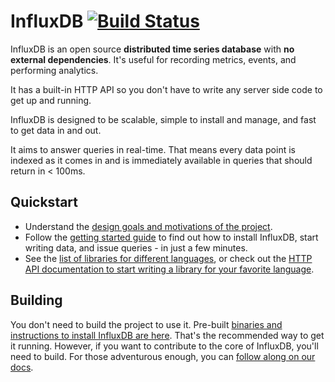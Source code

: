 InfluxDB [![Build Status](https://travis-ci.org/influxdb/influxdb.png?branch=master)](https://travis-ci.org/influxdb/influxdb)
=========

InfluxDB is an open source **distributed time series database** with **no external dependencies**. It's useful for recording metrics, events, and performing analytics.

It has a built-in HTTP API so you don't have to write any server side code to get up and running.

InfluxDB is designed to be scalable, simple to install and manage, and fast to get data in and out.

It aims to answer queries in real-time. That means every data point is indexed as it comes in and is immediately available in queries that should return in < 100ms.

## Quickstart

* Understand the [design goals and motivations of the project](http://influxdb.org/overview/).
* Follow the [getting started guide](http://influxdb.org/docs/) to find out how to install InfluxDB, start writing data, and issue queries - in just a few minutes.
* See the [list of libraries for different languages](http://influxdb.org/docs/libraries/javascript.html), or check out the [HTTP API documentation to start writing a library for your favorite language](http://influxdb.org/docs/api/http.html).

## Building

You don't need to build the project to use it. Pre-built [binaries and instructions to install InfluxDB are here](http://influxdb.org/download/). That's the recommended way to get it running. However, if you want to contribute to the core of InfluxDB, you'll need to build. For those adventurous enough, you can [follow along on our docs](http://influxdb.org/docs/getting_started/building.html).

